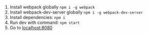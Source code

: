 1. Install webpack globally `npm i -g webpack`
2. Install webpack-dev-server globally `npm i -g webpack-dev-server`
3. Install dependencies: `npm i`
4. Run dev with command: `npm start`
5. Go to [localhost:8080](http://localhost:8080)